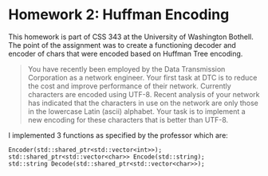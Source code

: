 # Homework 2: Huffman Encoding

This homework is part of CSS 343 at the University of Washington Bothell. 
The point of the assignment was to create a functioning decoder and encoder of chars that were encoded based on Huffman Tree encoding. 

> You have recently been employed by the Data Transmission Corporation as a network engineer. Your 
first task at DTC is to reduce the cost and improve performance of their network.  Currently characters 
are encoded using UTF-8. Recent analysis of your network has indicated that the characters in use on 
the network are only those in the lowercase Latin (ascii) alphabet. Your task is to implement a new 
encoding for these characters that is better than UTF-8.

I implemented 3 functions as specified by the professor which are:
```
Encoder(std::shared_ptr<std::vector<int>>);
std::shared_ptr<std::vector<char>> Encode(std::string);
std::string Decode(std::shared_ptr<std::vector<char>>);
```
